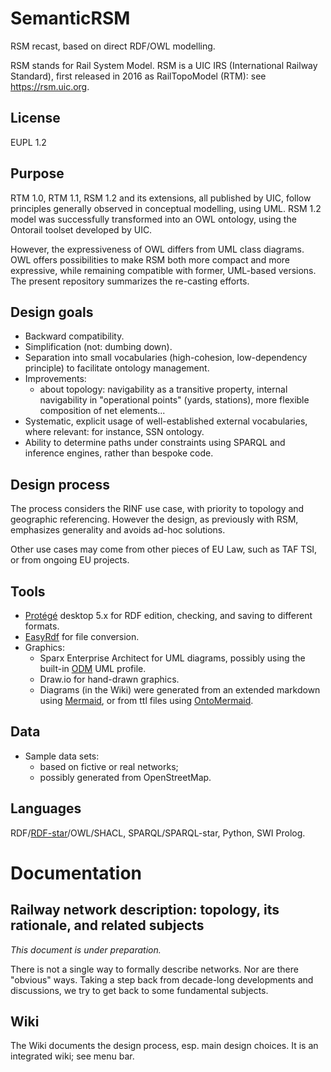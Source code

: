 # SemanticRSM
RSM recast, based on direct RDF/OWL modelling.

RSM stands for Rail System Model. RSM is a UIC IRS (International Railway Standard), first released in 2016 as RailTopoModel (RTM): see https://rsm.uic.org.

## License
EUPL 1.2

## Purpose
RTM 1.0, RTM 1.1, RSM 1.2 and its extensions, all published by UIC, follow principles generally observed in conceptual modelling, 
using UML. RSM 1.2 model was successfully transformed into an OWL ontology, using the Ontorail toolset developed by UIC.

However, the expressiveness of OWL differs from UML class diagrams. OWL offers possibilities to make RSM both more compact and more expressive, while remaining compatible with former, UML-based versions. The present repository summarizes the re-casting efforts.

## Design goals
* Backward compatibility.
* Simplification (not: dumbing down).
* Separation into small vocabularies (high-cohesion, low-dependency principle) to facilitate ontology management.
* Improvements:
    - about topology: navigability as a transitive property, internal navigability in "operational points" (yards, stations), more flexible composition of net elements...
* Systematic, explicit usage of well-established external vocabularies, where relevant: for instance, SSN ontology.
* Ability to determine paths under constraints using SPARQL and inference engines, rather than bespoke code.

## Design process
The process considers the RINF use case, with priority to topology and geographic referencing. However the design, as previously with RSM, emphasizes generality and avoids ad-hoc solutions.

Other use cases may come from other pieces of EU Law, such as TAF TSI, or from ongoing EU projects.

## Tools
* [Protégé](https://protege.stanford.edu/) desktop 5.x for RDF edition, checking, and saving to different formats.
* [EasyRdf](https://www.easyrdf.org/converter) for file conversion.
* Graphics:
    - Sparx Enterprise Architect for UML diagrams, possibly using the built-in [ODM](https://www.omg.org/odm/) UML profile.
    - Draw.io for hand-drawn graphics.
    - Diagrams (in the Wiki) were generated from an extended markdown using [Mermaid](https://github.com/mermaid-js/mermaid), or from ttl files using [OntoMermaid](https://github.com/floresbakker/OntoMermaid).
 
## Data
* Sample data sets:
    - based on fictive or real networks;
    - possibly generated from OpenStreetMap.

## Languages
RDF/[RDF-star](https://www.w3.org/2022/08/rdf-star-wg-charter/)/OWL/SHACL, SPARQL/SPARQL-star, Python, SWI Prolog.

# Documentation
## Railway network description: topology, its rationale, and related subjects
_This document is under preparation._

There is not a single way to formally describe networks. Nor are there "obvious" ways. Taking a step back from decade-long developments and discussions, we try to get back to some fundamental subjects.

## Wiki
The Wiki documents the design process, esp. main design choices. It is an integrated wiki; see menu bar.
